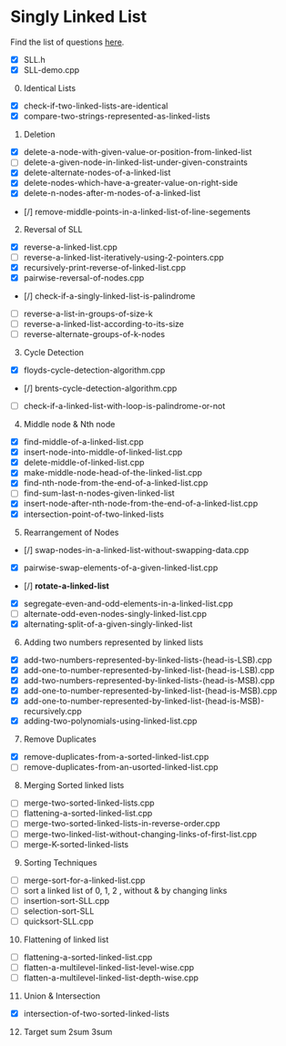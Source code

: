# Singly Linked List

Find the list of questions [here](https://www.geeksforgeeks.org/data-structures/linked-list/singly-linked-list/).

- [X] SLL.h
- [X] SLL-demo.cpp

0. Identical Lists
- [X] check-if-two-linked-lists-are-identical
- [X] compare-two-strings-represented-as-linked-lists

1. Deletion
- [X] delete-a-node-with-given-value-or-position-from-linked-list
- [ ] delete-a-given-node-in-linked-list-under-given-constraints
- [X] delete-alternate-nodes-of-a-linked-list
- [X] delete-nodes-which-have-a-greater-value-on-right-side
- [X] delete-n-nodes-after-m-nodes-of-a-linked-list
- [/] remove-middle-points-in-a-linked-list-of-line-segements

2. Reversal of SLL
- [X] reverse-a-linked-list.cpp
- [ ] reverse-a-linked-list-iteratively-using-2-pointers.cpp
- [X] recursively-print-reverse-of-linked-list.cpp
- [X] pairwise-reversal-of-nodes.cpp
- [/] check-if-a-singly-linked-list-is-palindrome
- [ ] reverse-a-list-in-groups-of-size-k
- [ ] reverse-a-linked-list-according-to-its-size
- [ ] reverse-alternate-groups-of-k-nodes

3. Cycle Detection
- [X] floyds-cycle-detection-algorithm.cpp
- [/] brents-cycle-detection-algorithm.cpp
- [ ] check-if-a-linked-list-with-loop-is-palindrome-or-not

4. Middle node & Nth node
- [X] find-middle-of-a-linked-list.cpp
- [X] insert-node-into-middle-of-linked-list.cpp
- [X] delete-middle-of-linked-list.cpp
- [X] make-middle-node-head-of-the-linked-list.cpp
- [X] find-nth-node-from-the-end-of-a-linked-list.cpp
- [ ] find-sum-last-n-nodes-given-linked-list
- [X] insert-node-after-nth-node-from-the-end-of-a-linked-list.cpp
- [X] intersection-point-of-two-linked-lists

5. Rearrangement of Nodes
- [/] swap-nodes-in-a-linked-list-without-swapping-data.cpp
- [X] pairwise-swap-elements-of-a-given-linked-list.cpp
- [/] **rotate-a-linked-list**
- [X] segregate-even-and-odd-elements-in-a-linked-list.cpp
- [ ] alternate-odd-even-nodes-singly-linked-list.cpp
- [X] alternating-split-of-a-given-singly-linked-list

6. Adding two numbers represented by linked lists
- [X] add-two-numbers-represented-by-linked-lists-(head-is-LSB).cpp
- [X] add-one-to-number-represented-by-linked-list-(head-is-LSB).cpp
- [X] add-two-numbers-represented-by-linked-lists-(head-is-MSB).cpp
- [X] add-one-to-number-represented-by-linked-list-(head-is-MSB).cpp
- [X] add-one-to-number-represented-by-linked-list-(head-is-MSB)-recursively.cpp
- [X] adding-two-polynomials-using-linked-list.cpp

7. Remove Duplicates
- [X] remove-duplicates-from-a-sorted-linked-list.cpp
- [ ] remove-duplicates-from-an-usorted-linked-list.cpp

8. Merging Sorted linked lists
- [ ] merge-two-sorted-linked-lists.cpp
- [ ] flattening-a-sorted-linked-list.cpp
- [ ] merge-two-sorted-linked-lists-in-reverse-order.cpp
- [ ] merge-two-linked-list-without-changing-links-of-first-list.cpp
- [ ] merge-K-sorted-linked-lists

9. Sorting Techniques
- [ ] merge-sort-for-a-linked-list.cpp
- [ ] sort a linked list of 0, 1, 2 , without & by changing links
- [ ] insertion-sort-SLL.cpp
- [ ] selection-sort-SLL
- [ ] quicksort-SLL.cpp

10. Flattening of linked list
- [ ] flattening-a-sorted-linked-list.cpp
- [ ] flatten-a-multilevel-linked-list-level-wise.cpp
- [ ] flatten-a-multilevel-linked-list-depth-wise.cpp

11. Union & Intersection
- [X] intersection-of-two-sorted-linked-lists

12. Target sum
2sum
3sum

